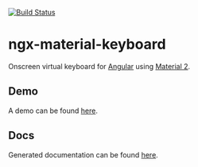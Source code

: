 [![Build Status](https://travis-ci.org/ngx-material-keyboard/core.svg?branch=master)](https://travis-ci.org/ngx-material-keyboard/core)

# ngx-material-keyboard
Onscreen virtual keyboard for [Angular](https://angular.io/) using [Material 2](https://material.angular.io/).

## Demo
A demo can be found [here](https://ngx-material-keyboard.github.io/demo/).

## Docs
Generated documentation can be found [here](https://ngx-material-keyboard.github.io/core/).
